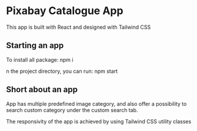 # Pixabay Catalogue App

This app is built with React and designed with Tailwind CSS

## Starting an app

To install all package: 
npm i

n the project directory, you can run:
npm start

## Short about an app

App has multiple predefined image category, and also offer a possibility to search custom category under the custom search tab.

The responsivity of the app is achieved by using Tailwind CSS utility classes
